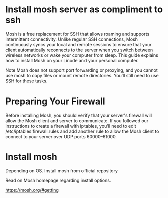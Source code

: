 # Install mosh server as compliment to ssh
Mosh is a free replacement for SSH that allows roaming and supports intermittent connectivity. Unlike regular SSH connections, Mosh continuously syncs your local and remote sessions to ensure that your client automatically reconnects to the server when you switch between wireless networks or wake your computer from sleep. This guide explains how to install Mosh on your Linode and your personal computer.

Note
Mosh does not support port forwarding or proxying, and you cannot use mosh to copy files or mount remote directories. You’ll still need to use SSH for these tasks.

# Preparing Your Firewall
Before installing Mosh, you should verify that your server's firewall will allow the Mosh client and server to communicate. If you followed our instructions to create a firewall with iptables, you’ll need to edit /etc/iptables.firewall.rules and add another rule to allow the Mosh client to connect to your server over UDP ports 60000–61000.

# Install mosh
Depending on OS. Install mosh from official repository

Read on Mosh homepage regarding install options. 

https://mosh.org/#getting
